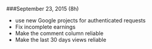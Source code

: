 ###September 23, 2015 (8h)

* use new Google projects for authenticated requests
* Fix incomplete earnings
* Make the comment column reliable
* Make the last 30 days views reliable
